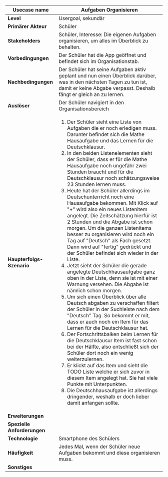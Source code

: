 | **Usecase name**            | Aufgaben Organisieren |
|-----------------------------|-|
| **Level**                   | Usergoal, sekundär |
| **Primärer Akteur**         | Schüler |
| **Stakeholders**            | Schüler, Interesse: Die eigenen Aufgaben organisieren, um alles im Überblick zu behalten. |
| **Vorbedingungen**          | Der Schüler hat die App geöffnet und befindet sich im Organisationstab. |
| **Nachbedingungen**         | Der Schüler hat seine Aufgaben aktiv geplant und nun einen Überblick darüber, was in den nächsten Tagen zu tun ist, damit er keine Abgabe verpasst. Deshalb fängt er gleich an zu lernen. |
| **Auslöser**                | Der Schüler navigiert in den Organisationsbereich |
| **Haupterfolgs-Szenario**   | <ol><li> Der Schüler sieht eine Liste von Aufgaben die er noch erledigen muss. Darunter befindet sich die Mathe Hausaufgabe und das Lernen für die Deutschklausur. </li> <li> In den beiden Listenelementen sieht der Schüler, dass er für die Mathe Hausaufgabe noch ungefähr zwei Stunden braucht und für die Deutschklausur noch schätzungsweise 23 Stunden lernen muss. </li><li> Heute hat der Schüler allerdings im Deutschunterricht noch eine Hausaufgabe bekommen. Mit Klick auf "+" wird also ein neues Listenitem angelegt. Die Zeitschätzung hierfür ist 2 Stunden und die Abgabe ist schon morgen. Um die ganzen Listenitems besser zu organisieren wird noch ein Tag auf "Deutsch" als Fach gesetzt. Dann wird auf "fertig" gedrückt und der Schüler befindet sich wieder in der Liste. </li><li> Jetzt sieht der Schüler die gerade angelegte Deutschhausaufgabe ganz oben in der Liste, denn sie ist mit einer Warnung versehen. Die Abgabe ist nämlich schon morgen. </li><li> Um sich einen Überblick über alle Deutsch abgaben zu verschaffen filtert der Schüler in der Suchleiste nach dem "Deutsch" Tag. So bekommt er mit, dass er auch noch ein Item für das Lernen für die Deutschklausur hat. </li><li> Der Fortschrittsbalken beim Lernen für die Deutschklausur Item ist fast schon bei der Hälfte, also entschließt sich der Schüler dort noch ein wenig weiterzulernen. </li><li> Er klickt auf das Item und sieht die TODO Liste welche er sich zuvor in diesem Item angelegt hat. Sie hat viele Punkte mit Unterpunkten. </li><li> Die Deutschhausaufgabe ist allerdings dringender, weshalb er doch lieber damit anfangen sollte. </li></ol>|
| **Erweiterungen**           | |
| **Spezielle Anforderungen** | |
| **Technologie**             | Smartphone des Schülers |
| **Häufigkeit**              | Jedes Mal, wenn der Schüler neue Aufgaben bekommt und diese organisieren muss. |
| **Sonstiges**               | |
